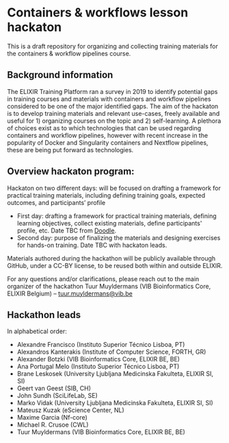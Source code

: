 # Containers & workflows lesson hackaton
This is a draft repository for organizing and collecting training materials for the containers &amp; workflow pipelines course. 

## Background information
The ELIXIR Training Platform ran a survey in 2019 to identify potential gaps in training courses and materials with containers and workflow pipelines considered to be one of the major identified gaps. The aim of the hackaton is to develop training materials and relevant use-cases, freely available and useful for 1) organizing courses on the topic and 2) self-learning. A plethora of choices exist as to which technologies that can be used regarding containers and workflow pipelines, however with recent increase in the popularity of Docker and Singularity containers and Nextflow pipelines, these are being put forward as technologies. 

## Overview hackaton program: 
Hackaton on two different days:
will be focused on drafting a framework for practical training materials, including defining training goals, expected outcomes, and participants’ profile
- First day: drafting a framework for practical training materials, defining learning objectives, collect existing materials, define participants' profile, etc. Date TBC from [Doodle](https://doodle.com/poll/6qk622ycr7hwxfxv?utm_source=poll&utm_medium=link). 
- Second day: purpose of finalizing the materials and designing exercises for hands-on training. Date TBC with hackaton leads. 

Materials authored during the hackathon will be publicly available through GitHub, under a CC-BY license, to be reused both within and outside ELIXIR.

For any questions and/or clarifications, please reach out to the main organizer of the hackathon Tuur Muyldermans (VIB Bioinformatics Core, ELIXIR Belgium) – tuur.muyldermans@vib.be

## Hackathon leads 
In alphabetical order:
- Alexandre Francisco (Instituto Superior Técnico Lisboa, PT)
- Alexandros Kanterakis (Institute of Computer Science, FORTH, GR)
- Alexander Botzki (VIB Bioinformatics Core, ELIXIR BE, BE)
- Ana Portugal Melo (Instituto Superior Técnico Lisboa, PT)
- Brane Leskosek (University Ljubljana Medicinska Fakulteta, ELIXIR SI, SI)
- Geert van Geest (SIB, CH)
- John Sundh (SciLifeLab, SE)
- Marko Vidak (University Ljubljana Medicinska Fakulteta, ELIXIR SI, SI)
- Mateusz Kuzak (eScience Center, NL)
- Maxime Garcia (Nf-core)
- Michael R. Crusoe (CWL)
- Tuur Muyldermans (VIB Bioinformatics Core, ELIXIR BE, BE)

